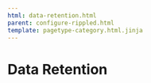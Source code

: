 ```yaml
---
html: data-retention.html
parent: configure-rippled.html
template: pagetype-category.html.jinja
---
```

# Data Retention

